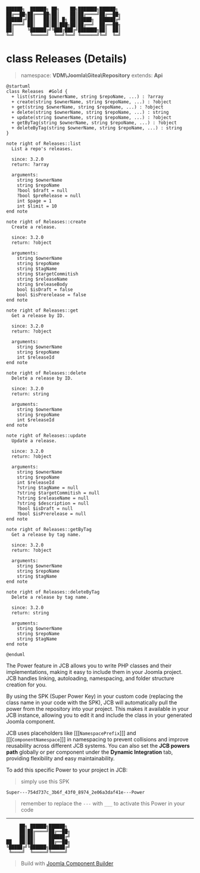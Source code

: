 ```
██████╗  ██████╗ ██╗    ██╗███████╗██████╗
██╔══██╗██╔═══██╗██║    ██║██╔════╝██╔══██╗
██████╔╝██║   ██║██║ █╗ ██║█████╗  ██████╔╝
██╔═══╝ ██║   ██║██║███╗██║██╔══╝  ██╔══██╗
██║     ╚██████╔╝╚███╔███╔╝███████╗██║  ██║
╚═╝      ╚═════╝  ╚══╝╚══╝ ╚══════╝╚═╝  ╚═╝
```
# class Releases (Details)
> namespace: **VDM\Joomla\Gitea\Repository**
> extends: **Api**

```uml
@startuml
class Releases  #Gold {
  + list(string $ownerName, string $repoName, ...) : ?array
  + create(string $ownerName, string $repoName, ...) : ?object
  + get(string $ownerName, string $repoName, ...) : ?object
  + delete(string $ownerName, string $repoName, ...) : string
  + update(string $ownerName, string $repoName, ...) : ?object
  + getByTag(string $ownerName, string $repoName, ...) : ?object
  + deleteByTag(string $ownerName, string $repoName, ...) : string
}

note right of Releases::list
  List a repo's releases.

  since: 3.2.0
  return: ?array
  
  arguments:
    string $ownerName
    string $repoName
    ?bool $draft = null
    ?bool $preRelease = null
    int $page = 1
    int $limit = 10
end note

note right of Releases::create
  Create a release.

  since: 3.2.0
  return: ?object
  
  arguments:
    string $ownerName
    string $repoName
    string $tagName
    string $targetCommitish
    string $releaseName
    string $releaseBody
    bool $isDraft = false
    bool $isPrerelease = false
end note

note right of Releases::get
  Get a release by ID.

  since: 3.2.0
  return: ?object
  
  arguments:
    string $ownerName
    string $repoName
    int $releaseId
end note

note right of Releases::delete
  Delete a release by ID.

  since: 3.2.0
  return: string
  
  arguments:
    string $ownerName
    string $repoName
    int $releaseId
end note

note right of Releases::update
  Update a release.

  since: 3.2.0
  return: ?object
  
  arguments:
    string $ownerName
    string $repoName
    int $releaseId
    ?string $tagName = null
    ?string $targetCommitish = null
    ?string $releaseName = null
    ?string $description = null
    ?bool $isDraft = null
    ?bool $isPrerelease = null
end note

note right of Releases::getByTag
  Get a release by tag name.

  since: 3.2.0
  return: ?object
  
  arguments:
    string $ownerName
    string $repoName
    string $tagName
end note

note right of Releases::deleteByTag
  Delete a release by tag name.

  since: 3.2.0
  return: string
  
  arguments:
    string $ownerName
    string $repoName
    string $tagName
end note
 
@enduml
```

The Power feature in JCB allows you to write PHP classes and their implementations, making it easy to include them in your Joomla project. JCB handles linking, autoloading, namespacing, and folder structure creation for you.

By using the SPK (Super Power Key) in your custom code (replacing the class name in your code with the SPK), JCB will automatically pull the power from the repository into your project. This makes it available in your JCB instance, allowing you to edit it and include the class in your generated Joomla component.

JCB uses placeholders like [[[`NamespacePrefix`]]] and [[[`ComponentNamespace`]]] in namespacing to prevent collisions and improve reusability across different JCB systems. You can also set the **JCB powers path** globally or per component under the **Dynamic Integration** tab, providing flexibility and easy maintainability.

To add this specific Power to your project in JCB:

> simply use this SPK
```
Super---754d737c_3b6f_43f0_8974_2e06a3daf41e---Power
```
> remember to replace the `---` with `___` to activate this Power in your code

---
```
     ██╗ ██████╗██████╗
     ██║██╔════╝██╔══██╗
     ██║██║     ██████╔╝
██   ██║██║     ██╔══██╗
╚█████╔╝╚██████╗██████╔╝
 ╚════╝  ╚═════╝╚═════╝
```
> Build with [Joomla Component Builder](https://git.vdm.dev/joomla/Component-Builder)

